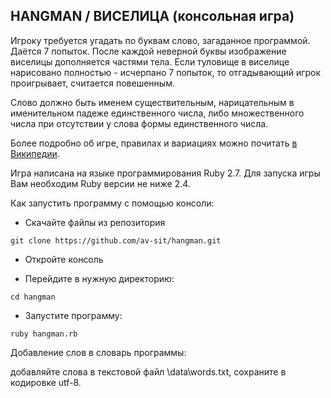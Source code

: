 ## HANGMAN / ВИСЕЛИЦА (консольная игра)
Игроку требуется угадать по буквам слово, загаданное программой. Даётся 7 попыток. 
После каждой неверной буквы изображение виселицы дополняется частями тела.
Если туловище в виселице нарисовано полностью - исчерпано 7 попыток, то отгадывающий игрок проигрывает, считается повешенным.

Слово должно быть именем существительным, нарицательным в именительном падеже единственного числа, либо множественного числа при отсутствии у слова формы единственного числа.

Более подробно об игре, правилах и вариациях можно почитать [в Википедии](http://ru.wikipedia.org/wiki/%D0%92%D0%B8%D1%81%D0%B5%D0%BB%D0%B8%D1%86%D0%B0_(%D0%B8%D0%B3%D1%80%D0%B0)).

Игра написана на языке программирования Ruby 2.7.
Для запуска игры Вам необходим Ruby версии не ниже 2.4.

Как запустить программу с помощью консоли:

* Скачайте файлы из репозитория

`git clone https://github.com/av-sit/hangman.git`

* Откройте консоль

* Перейдите в нужную директорию:

`cd hangman`
* Запустите программу:

`ruby hangman.rb`


Добавление слов в словарь программы:

добавляйте слова в текстовой файл \data\words.txt, сохраните в кодировке utf-8.

